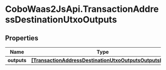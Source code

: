 # CoboWaas2JsApi.TransactionAddressDestinationUtxoOutputs

## Properties

Name | Type | Description | Notes
------------ | ------------- | ------------- | -------------
**outputs** | [**[TransactionAddressDestinationUtxoOutputsOutputsInner]**](TransactionAddressDestinationUtxoOutputsOutputsInner.md) |  | [optional] 


